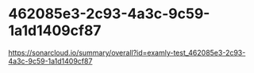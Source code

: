 # 462085e3-2c93-4a3c-9c59-1a1d1409cf87
https://sonarcloud.io/summary/overall?id=examly-test_462085e3-2c93-4a3c-9c59-1a1d1409cf87
